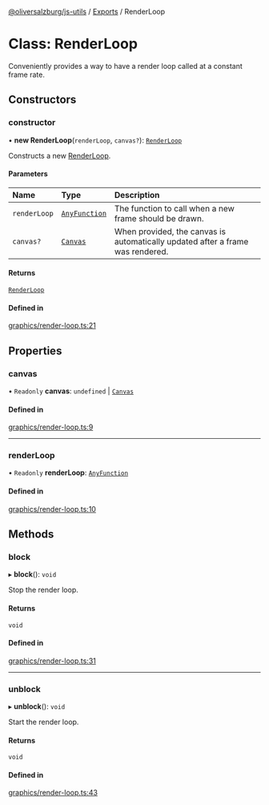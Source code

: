 [@oliversalzburg/js-utils](../README.md) / [Exports](../modules.md) / RenderLoop

# Class: RenderLoop

Conveniently provides a way to have a render loop called at
a constant frame rate.

## Constructors

### constructor

• **new RenderLoop**(`renderLoop`, `canvas?`): [`RenderLoop`](RenderLoop.md)

Constructs a new [RenderLoop](RenderLoop.md).

#### Parameters

| Name         | Type                                       | Description                                                                    |
| :----------- | :----------------------------------------- | :----------------------------------------------------------------------------- |
| `renderLoop` | [`AnyFunction`](../modules.md#anyfunction) | The function to call when a new frame should be drawn.                         |
| `canvas?`    | [`Canvas`](Canvas.md)                      | When provided, the canvas is automatically updated after a frame was rendered. |

#### Returns

[`RenderLoop`](RenderLoop.md)

#### Defined in

[graphics/render-loop.ts:21](https://github.com/oliversalzburg/js-utils/blob/bb6a423/source/graphics/render-loop.ts#L21)

## Properties

### canvas

• `Readonly` **canvas**: `undefined` \| [`Canvas`](Canvas.md)

#### Defined in

[graphics/render-loop.ts:9](https://github.com/oliversalzburg/js-utils/blob/bb6a423/source/graphics/render-loop.ts#L9)

---

### renderLoop

• `Readonly` **renderLoop**: [`AnyFunction`](../modules.md#anyfunction)

#### Defined in

[graphics/render-loop.ts:10](https://github.com/oliversalzburg/js-utils/blob/bb6a423/source/graphics/render-loop.ts#L10)

## Methods

### block

▸ **block**(): `void`

Stop the render loop.

#### Returns

`void`

#### Defined in

[graphics/render-loop.ts:31](https://github.com/oliversalzburg/js-utils/blob/bb6a423/source/graphics/render-loop.ts#L31)

---

### unblock

▸ **unblock**(): `void`

Start the render loop.

#### Returns

`void`

#### Defined in

[graphics/render-loop.ts:43](https://github.com/oliversalzburg/js-utils/blob/bb6a423/source/graphics/render-loop.ts#L43)
